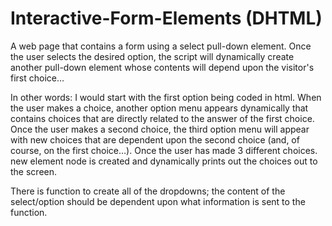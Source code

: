 # Interactive-Form-Elements (DHTML)

A web page that contains a form using a select pull-down element. Once the user selects the desired option, the script will dynamically create another pull-down element whose contents will depend upon the visitor's first choice…

In other words: I would start with the first option being coded in html. When the user makes a choice, another option menu appears dynamically that contains choices that are directly related to the answer of the first choice. Once the user makes a second choice, the third option menu will appear with new choices that are dependent upon the second choice (and, of course, on the first choice…). Once the user has made 3 different choices. new element node is created and dynamically prints out the choices out to the screen.

There is function to create all of the dropdowns; the content of the select/option should be dependent upon what information is sent to the function.
